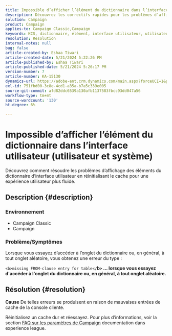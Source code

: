 ```yaml
---
title: Impossible d’afficher l’élément du dictionnaire dans l’interface utilisateur (utilisateur et système)
description: Découvrez les correctifs rapides pour les problèmes d’affichage des éléments du dictionnaire d’interface utilisateur.
solution: Campaign
product: Campaign
applies-to: Campaign Classic,Campaign
keywords: KCS, dictionnaire, élément, interface utilisateur, utilisateur, système
resolution: Resolution
internal-notes: null
bug: false
article-created-by: Eshaa Tiwari
article-created-date: 5/21/2024 5:22:26 PM
article-published-by: Eshaa Tiwari
article-published-date: 5/21/2024 5:26:17 PM
version-number: 7
article-number: KA-15130
dynamics-url: https://adobe-ent.crm.dynamics.com/main.aspx?forceUCI=1&pagetype=entityrecord&etn=knowledgearticle&id=94aeecad-9617-ef11-9f8a-6045bd006793
exl-id: 751fbd00-3c8e-4cd1-a35a-b7a5c339e005
source-git-commit: afd82ddc6539a130afb1137583fbcc93dd047a56
workflow-type: tm+mt
source-wordcount: '130'
ht-degree: 6%

---
```


# Impossible d’afficher l’élément du dictionnaire dans l’interface utilisateur (utilisateur et système)


Découvrez comment résoudre les problèmes d’affichage des éléments du dictionnaire d’interface utilisateur en réinitialisant le cache pour une expérience utilisateur plus fluide.

## Description {#description}


### <b>Environnement</b>

- Campaign Classic
- Campaign


### <b>Problème/Symptômes</b>

Lorsque vous essayez d’accéder à l’onglet du dictionnaire ou, en général, à tout onglet aléatoire, vous obtenez une erreur du type :

`<b>missing FROM-clause entry for table</`<b>b`>` ... lorsque vous essayez d&#39;accéder à l&#39;onglet du dictionnaire ou, en général, à tout onglet aléatoire.</b>


## Résolution {#resolution}





<b>Cause</b>
De telles erreurs se produisent en raison de mauvaises entrées de cache de la console cliente.



Réinitialisez un cache dur et réessayez. Pour plus d’informations, voir la section [FAQ sur les paramètres de Campaign](https://experienceleague.adobe.com/docs/campaign-classic/using/getting-started/starting-with-adobe-campaign/faq/faq-campaign-config.html?lang=en) documentation dans experience league.


<br>
